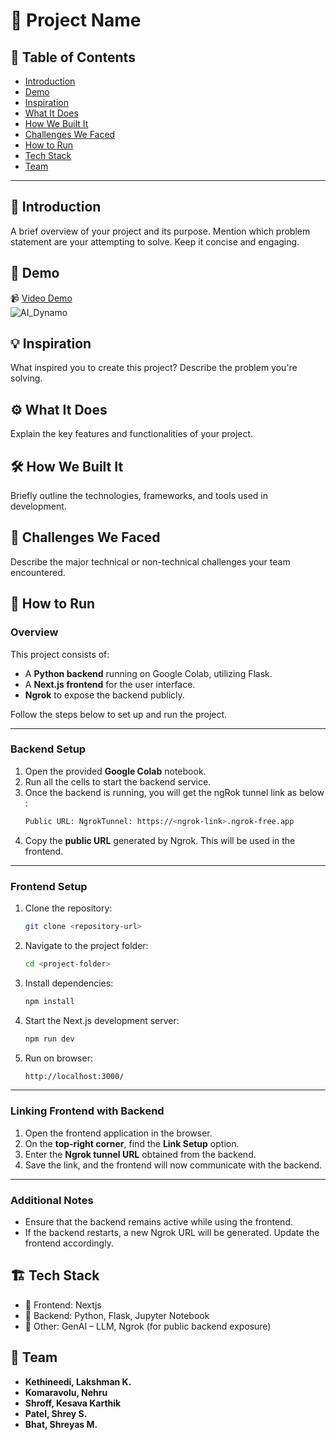 # 🚀 Project Name

## 📌 Table of Contents
- [Introduction](#introduction)
- [Demo](#demo)
- [Inspiration](#inspiration)
- [What It Does](#what-it-does)
- [How We Built It](#how-we-built-it)
- [Challenges We Faced](#challenges-we-faced)
- [How to Run](#how-to-run)
- [Tech Stack](#tech-stack)
- [Team](#team)

---

## 🎯 Introduction
A brief overview of your project and its purpose. Mention which problem statement are your attempting to solve. Keep it concise and engaging.

## 🎥 Demo
📹 [Video Demo](https://drive.google.com/file/d/1zmFLBFS3XNKdTiJO50pXJetoDKBudZcW/view?usp=sharing)  
![AI_Dynamo](https://github.com/user-attachments/assets/d347b926-ad17-40b6-aec6-04c2ba4efe02)

## 💡 Inspiration
What inspired you to create this project? Describe the problem you're solving.

## ⚙️ What It Does
Explain the key features and functionalities of your project.

## 🛠️ How We Built It
Briefly outline the technologies, frameworks, and tools used in development.

## 🚧 Challenges We Faced
Describe the major technical or non-technical challenges your team encountered.

## 🏃 How to Run

### Overview
This project consists of:
- A **Python backend** running on Google Colab, utilizing Flask.
- A **Next.js frontend** for the user interface.
- **Ngrok** to expose the backend publicly.

Follow the steps below to set up and run the project.

---

### Backend Setup

1. Open the provided **Google Colab** notebook.
2. Run all the cells to start the backend service.
3. Once the backend is running, you will get the ngRok tunnel link as below :
   ```sh
   Public URL: NgrokTunnel: https://<ngrok-link>.ngrok-free.app
   ```
4. Copy the **public URL** generated by Ngrok. This will be used in the frontend.

---

### Frontend Setup

1. Clone the repository:
   ```sh
   git clone <repository-url>
   ```
2. Navigate to the project folder:
   ```sh
   cd <project-folder>
   ```
3. Install dependencies:
   ```sh
   npm install
   ```
4. Start the Next.js development server:
   ```sh
   npm run dev
   ```
5. Run on browser:
   ```sh
   http://localhost:3000/
   ```

---

### Linking Frontend with Backend

1. Open the frontend application in the browser.
2. On the **top-right corner**, find the **Link Setup** option.
3. Enter the **Ngrok tunnel URL** obtained from the backend.
4. Save the link, and the frontend will now communicate with the backend.

---

### Additional Notes
- Ensure that the backend remains active while using the frontend.
- If the backend restarts, a new Ngrok URL will be generated. Update the frontend accordingly.


## 🏗️ Tech Stack
- 🔹 Frontend: Nextjs
- 🔹 Backend: Python, Flask, Jupyter Notebook
- 🔹 Other: GenAI – LLM, Ngrok (for public backend exposure)

## 👥 Team
- **Kethineedi, Lakshman K.**
- **Komaravolu, Nehru**
- **Shroff, Kesava Karthik**
- **Patel, Shrey S.**
- **Bhat, Shreyas M.**
